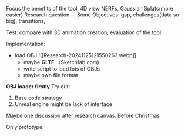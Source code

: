 Focus the benefits of the tool, 
4D view
NERFs, Gaussian Splats(more easier)
Research question -- Some Objectives:
	gap, challenges(data so big), transitions, 



Test: compare with 3D animation creation, evaluation of the tool

Implementation:
- load OBJ
  ![[Research-20241125121550263.webp]]
	- maybe **GLTF** （Sketchfab.com)
	- write script to load lots of OBJs
	- maybe own file format

**OBJ loader firstly**
Try out:
1. Base code strategy
2. Unreal engine might be lack of interface

Maybe one discussion after research canvas. Before Christmas

Only prototype.



